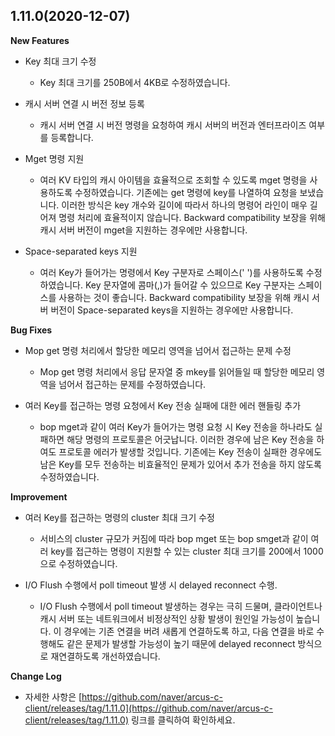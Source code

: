 ## 1.11.0(2020-12-07)

**New Features**

- Key 최대 크기 수정
  - Key 최대 크기를 250B에서 4KB로 수정하였습니다.

- 캐시 서버 연결 시 버전 정보 등록
  - 캐시 서버 연결 시 버전 명령을 요청하여 캐시 서버의 버전과 엔터프라이즈 여부를 등록합니다. 

- Mget 명령 지원
  - 여러 KV 타입의 캐시 아이템을 효율적으로 조회할 수 있도록 mget 명령을 사용하도록 수정하였습니다. 기존에는 get 명령에 key를 나열하여 요청을 보냈습니다. 이러한 방식은 key 개수와 길이에 따라서 하나의 명령어 라인이 매우 길어져 명령 처리에 효율적이지 않습니다. Backward compatibility 보장을 위해 캐시 서버 버전이 mget을 지원하는 경우에만 사용합니다.

- Space-separated keys 지원
  - 여러 Key가 들어가는 명령에서 Key 구분자로 스페이스(' ')를 사용하도록 수정하였습니다. Key 문자열에 콤마(,)가 들어갈 수 있으므로 Key 구분자는 스페이스를 사용하는 것이 좋습니다. Backward compatibility 보장을 위해 캐시 서버 버전이 Space-separated keys을 지원하는 경우에만 사용합니다.

**Bug Fixes**

- Mop get 명령 처리에서 할당한 메모리 영역을 넘어서 접근하는 문제 수정 
  - Mop get 명령 처리에서 응답 문자열 중 mkey를 읽어들일 때 할당한 메모리 영역을 넘어서 접근하는 문제를 수정하였습니다. 

- 여러 Key를 접근하는 명령 요청에서 Key 전송 실패에 대한 에러 핸들링 추가
  - bop mget과 같이 여러 Key가 들어가는 명령 요청 시 Key 전송을 하나라도 실패하면 해당 명령의 프로토콜은 어긋납니다. 이러한 경우에 남은 Key 전송을 하여도 프로토콜 에러가 발생할 것입니다. 기존에는 Key 전송이 실패한 경우에도 남은 Key를 모두 전송하는 비효율적인 문제가 있어서 추가 전송을 하지 않도록 수정하였습니다.

**Improvement**

- 여러 Key를 접근하는 명령의 cluster 최대 크기 수정
  - 서비스의 cluster 규모가 커짐에 따라 bop mget 또는 bop smget과 같이 여러 key를 접근하는 명령이 지원할 수 있는 cluster 최대 크기를 200에서 1000으로 수정하였습니다.

- I/O Flush 수행에서 poll timeout 발생 시 delayed reconnect 수행.
  - I/O Flush 수행에서 poll timeout 발생하는 경우는 극히 드물며, 클라이언트나 캐시 서버 또는 네트워크에서 비정상적인 상황 발생이 원인일 가능성이 높습니다. 이 경우에는 기존 연결을 버려 새롭게 연결하도록 하고, 다음 연결을 바로 수행해도 같은 문제가 발생할 가능성이 높기 때문에 delayed reconnect 방식으로 재연결하도록 개선하였습니다.

**Change Log**

- 자세한 사항은 [https://github.com/naver/arcus-c-client/releases/tag/1.11.0](https://github.com/naver/arcus-c-client/releases/tag/1.11.0) 링크를 클릭하여 확인하세요.
